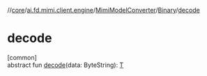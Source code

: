 //[core](../../../../index.md)/[ai.fd.mimi.client.engine](../../index.md)/[MimiModelConverter](../index.md)/[Binary](index.md)/[decode](decode.md)

# decode

[common]\
abstract fun [decode](decode.md)(data: ByteString): [T](index.md)
